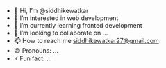 - 👋 Hi, I’m @siddhikewatkar
- 👀 I’m interested in web development
- 🌱 I’m currently learning fronted development
- 💞️ I’m looking to collaborate on ...
- 📫 How to reach me siddhikewatkar27@gmail.com
- 😄 Pronouns: ...
- ⚡ Fun fact: ...

<!---
siddhikewatkar/siddhikewatkar is a ✨ special ✨ repository because its `README.md` (this file) appears on your GitHub profile.
You can click the Preview link to take a look at your changes.
--->
